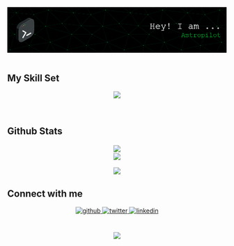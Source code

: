 <div align="center">
<img src="./assets/github-header-image.png" align="center" height="" width="" />
</div>
  

<br/>  


## My Skill Set  
<p align="center">
  <img src="https://skillicons.dev/icons?perline=8&i=androidstudio,angular,apollo,bash,bootstrap,c,cs,css,django,docker,dotnet,eclipse,flask,git,github,gitlab,graphql,html,java,js,jquery,kubernetes,linux,md,mysql,nginx,nodejs,php,postgres,powershell,py,regex,sass,ts,vim,visualstudio,vscode,wordpress" />
</p>

<br/>  

## Github Stats  
<div align="center"><img src="https://github-readme-stats.vercel.app/api?username=Astropilot&show_icons=true&count_private=true&hide_border=true&theme=radical" align="center" /></div>  

<div align="center"><img src="https://github-readme-stats.vercel.app/api/top-langs/?username=Astropilot&hide_border=true&layout=compact&theme=radical&hide=html,php&count_private=true" align="center" /></div>  

<br/>  

<div align="center"><img src="https://spotify-github-profile.vercel.app/api/view?uid=1174849064&cover_image=false&theme=default" /></div>  

## Connect with me  
<div align="center">
<a href="https://github.com/Astropilot" target="_blank">
<img src=https://img.shields.io/badge/github-%2324292e.svg?&style=for-the-badge&logo=github&logoColor=white alt=github style="margin-bottom: 5px;" />
</a>
<a href="https://twitter.com/c0dexus" target="_blank">
<img src=https://img.shields.io/badge/twitter-%2300acee.svg?&style=for-the-badge&logo=twitter&logoColor=white alt=twitter style="margin-bottom: 5px;" />
</a>
<a href="https://linkedin.com/in/yohann-martin" target="_blank">
<img src=https://img.shields.io/badge/linkedin-%231E77B5.svg?&style=for-the-badge&logo=linkedin&logoColor=white alt=linkedin style="margin-bottom: 5px;" />
</a>  
</div>  
  

<br/>  

<br/>  

<div align="center">
<img src="https://komarev.com/ghpvc/?username=Astropilot&&style=flat-square" align="center" />
</div>  

<br />

<!-- Keeping credits in README but hidden -->
<!--<div align="center">Generated using <a href="https://profilinator.rishav.dev/" target="_blank">Github Profilinator</a></div>-->
